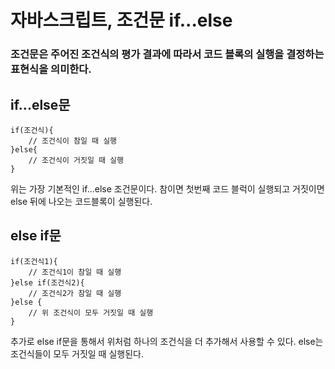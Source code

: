# 자바스크립트, 조건문 if...else

### 조건문은 주어진 조건식의 평가 결과에 따라서 코드 블록의 실행을 결정하는 표현식을 의미한다.

## if...else문

```
if(조건식){
    // 조건식이 참일 때 실행
}else{
    // 조건식이 거짓일 때 실행
}
```

위는 가장 기본적인 if...else 조건문이다. 참이면 첫번째 코드 블럭이 실행되고 거짓이면 else 뒤에 나오는 코드블록이 실행된다.

## else if문

```
if(조건식1){
    // 조건식1이 참일 때 실행
}else if(조건식2){
    // 조건식2가 참일 때 실행
}else {
    // 위 조건식이 모두 거짓일 때 실행
}
```

추가로 else if문을 통해서 위처럼 하나의 조건식을 더 추가해서 사용할 수 있다. else는 조건식들이 모두 거짓일 때 실행된다.

